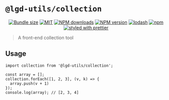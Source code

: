 <!--
 * @Author: shiconghua
 * @Alias: LGD.HuaFEEng
 * @Date: 2021-09-26 00:25:18
 * @LastEditTime: 2021-09-26 22:44:07
 * @LastEditors: shiconghua
 * @Description: file content
 * @FilePath: \lgd-utils\packages\collection\README.md
-->
# `@lgd-utils/collection`

<div align="center">

[![Bundle size](https://img.shields.io/bundlephobia/minzip/@lgd-utils/collection.svg)](https://bundlephobia.com/result?p=@lgd-utils/collection)
[![MIT](https://img.shields.io/badge/license-MIT-000000.svg)](https://opensource.org/licenses/MIT/)
[![NPM downloads](https://img.shields.io/npm/dm/@lgd-utils/collection.svg?style=flat)](https://npmjs.org/package/@lgd-utils/collection)
[![NPM version](https://img.shields.io/npm/v/@lgd-utils/collection.svg?style=flat)](https://npmjs.org/package/@lgd-utils/collection)
[![lodash](https://img.shields.io/badge/lodash-4-green.svg)](https://github.com/lodash/lodash)
[![npm](https://img.shields.io/npm/dt/@lgd-utils/collection)](https://www.npmjs.com/package/@lgd-utils/collection)
[![styled with prettier](https://img.shields.io/badge/styled_with-prettier-ff69b4.svg)](https://github.com/prettier/prettier)

</div>

> A front-end collection tool

## Usage

```
import collection from '@lgd-utils/collection';

const array = [];
collection.forEach([1, 2, 3], (v, k) => {
  array.push(v + 1)
});
console.log(array); // [2, 3, 4]
```
